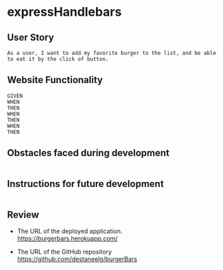 # expressHandlebars

 

## User Story
```
As a user, I want to add my favorite burger to the list, and be able to eat it by the click of button. 
```
## Website Functionality
```
GIVEN 
WHEN
THEN
WHEN
THEN
WHEN
THEN
```
## Obstacles faced during development
```

```
## Instructions for future development
```

```
## Review
* The URL of the deployed application. 
https://burgerbars.herokuapp.com/

* The URL of the GitHub repository
https://github.com/destaneelg/burgerBars
